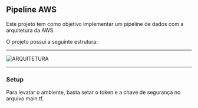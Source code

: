 ## Pipeline AWS

Este projeto tem como objetivo implementar um pipeline de dados com a arquitetura da AWS.

O projeto possui a seguinte estrutura: 
<hr>

![ARQUITETURA](https://user-images.githubusercontent.com/54045475/113054096-67022500-917f-11eb-80a2-606b1393a7ea.png)

<hr>

### Setup

Para levatar o ambiente, basta setar o token e a chave de segurança no arquivo main.tf.
